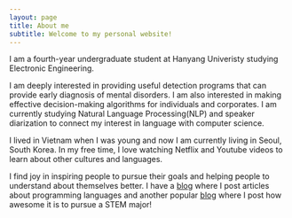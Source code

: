 ```yaml
---
layout: page
title: About me
subtitle: Welcome to my personal website!
---
```


I am a fourth-year undergraduate student at Hanyang Univeristy studying Electronic Engineering. 

I am deeply interested in providing useful detection programs that can provide early diagnosis of mental disorders. I am also interested in making effective decision-making algorithms for individuals and corporates. I am currently studying Natural Language Processing(NLP) and speaker diarization to connect my interest in language with computer science.

I lived in Vietnam when I was young and now I am currently living in Seoul, South Korea. In my free time, I love watching Netflix and Youtube videos to learn about other cultures and languages. 

I find joy in inspiring people to pursue their goals and helping people to understand about themselves better. I have a [blog](https://harren.tistory.com/) where I post articles about programming languages and another popular [blog](https://blog.naver.com/rndbwjd97) where I post how awesome it is to pursue a STEM major!

